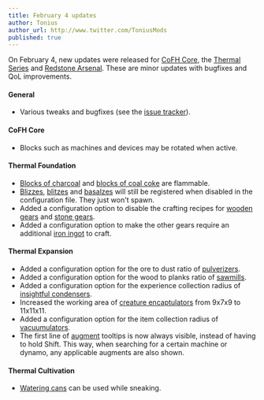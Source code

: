 ```yaml
---
title: February 4 updates
author: Tonius
author_url: http://www.twitter.com/ToniusMods
published: true
---
```


On February 4, new updates were released for [CoFH Core](/docs/1.12/cofh-core/), the
[Thermal Series](/docs/#thermal-series) and [Redstone
Arsenal](/docs/1.12/redstone-arsenal/). These are minor updates with bugfixes and QoL
improvements.

#### General
* Various tweaks and bugfixes (see the [issue
  tracker](https://github.com/CoFH/Feedback/issues?q=is%3Aissue+is%3Aclosed+label%3Afixed+sort%3Aupdated-desc)).

#### CoFH Core
* Blocks such as machines and devices may be rotated when active.

#### Thermal Foundation
* [Blocks of charcoal](/docs/1.12/thermal-foundation/block-of-charcoal/) and [blocks
  of coal coke](/docs/1.12/thermal-foundation/block-of-coal-coke/) are flammable.
* [Blizzes](/docs/1.12/thermal-foundation/blizz/),
  [blitzes](/docs/1.12/thermal-foundation/blitz/) and
  [basalzes](/docs/1.12/thermal-foundation/basalz/) will still be registered when
  disabled in the configuration file. They just won't spawn.
* Added a configuration option to disable the crafting recipes for [wooden
  gears](/docs/1.12/thermal-foundation/wooden-gear/) and [stone
  gears](/docs/1.12/thermal-foundation/stone-gear/).
* Added a configuration option to make the other gears require an additional
  [iron ingot](https://minecraft.wiki/w/Iron_Ingot) to craft.

#### Thermal Expansion
* Added a configuration option for the ore to dust ratio of
  [pulverizers](/docs/1.12/thermal-expansion/pulverizer/).
* Added a configuration option for the wood to planks ratio of
  [sawmills](/docs/1.12/thermal-expansion/sawmill/).
* Added a configuration option for the experience collection radius of
  [insightful condensers](/docs/1.12/thermal-expansion/insightful-condenser/).
* Increased the working area of [creature
  encaptulators](/docs/1.12/thermal-expansion/creature-encaptulator/) from 9x7x9 to
  11x11x11.
* Added a configuration option for the item collection radius of
  [vacuumulators](/docs/1.12/thermal-expansion/vacuumulator/).
* The first line of [augment](/docs/1.12/thermal-expansion/augments/) tooltips is now
  always visible, instead of having to hold Shift. This way, when searching for
  a certain machine or dynamo, any applicable augments are also shown.

#### Thermal Cultivation
* [Watering cans](/docs/1.12/thermal-cultivation/watering-can/) can be used while
  sneaking.
